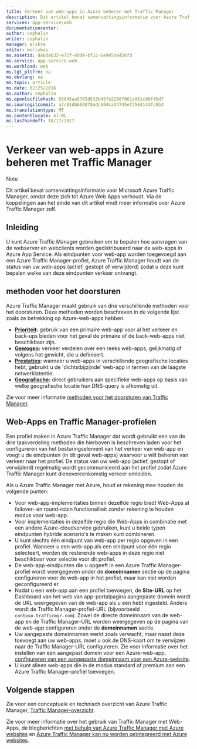 ```yaml
---
title: Verkeer van web-apps in Azure beheren met Traffic Manager
description: Dit artikel bevat samenvattingsinformatie voor Azure Traffic Manager, omdat deze zich tot Azure-web-apps verhoudt.
services: app-service\web
documentationcenter: 
author: cephalin
writer: cephalin
manager: erikre
editor: mollybos
ms.assetid: dabda633-e72f-4dd4-bf1c-6e945da456fd
ms.service: app-service-web
ms.workload: web
ms.tgt_pltfrm: na
ms.devlang: na
ms.topic: article
ms.date: 02/25/2016
ms.author: cephalin
ms.openlocfilehash: 93645aa5765d533b45fe2266f061ad61c0bf45d7
ms.sourcegitcommit: a7c01dbb03870adcb04ca34745ef256414dfc0b3
ms.translationtype: MT
ms.contentlocale: nl-NL
ms.lasthandoff: 10/17/2017
---
```

# <a name="controlling-azure-web-app-traffic-with-azure-traffic-manager"></a>Verkeer van web-apps in Azure beheren met Traffic Manager
> [!NOTE]
> Dit artikel bevat samenvattingsinformatie voor Microsoft Azure Traffic Manager, omdat deze zich tot Azure Web Apps verhoudt. Via de koppelingen aan het einde van dit artikel vindt meer informatie over Azure Traffic Manager zelf.
> 
> 

## <a name="introduction"></a>Inleiding
U kunt Azure Traffic Manager gebruiken om te bepalen hoe aanvragen van de webserver en webclients worden gedistribueerd naar de web-apps in Azure App Service. Als eindpunten voor web-app worden toegevoegd aan een Azure Traffic Manager-profiel, Azure Traffic Manager houdt van de status van uw web-apps (actief, gestopt of verwijderd) zodat u deze kunt bepalen welke van deze eindpunten verkeer ontvangt.

## <a name="routing-methods"></a>methoden voor het doorsturen
Azure Traffic Manager maakt gebruik van drie verschillende methoden voor het doorsturen. Deze methoden worden beschreven in de volgende lijst zoals ze betrekking op Azure-web-apps hebben.

* **[Prioriteit](#priority):** gebruik van een primaire web-app voor al het verkeer en back-ups bieden voor het geval de primaire of de back-web-apps niet beschikbaar zijn.
* **[Gewogen](#weighted):** verkeer verdelen over een reeks web-apps, gelijkmatig of volgens het gewicht, die u definieert.
* **[Prestaties](#performance):** wanneer u web-apps in verschillende geografische locaties hebt, gebruikt u de 'dichtstbijzijnde' web-app in termen van de laagste netwerklatentie.
* **[Geografische](#geographic):** direct gebruikers aan specifieke web-apps op basis van welke geografische locatie hun DNS-query is afkomstig uit. 

Zie voor meer informatie [methoden voor het doorsturen van Traffic Manager](../traffic-manager/traffic-manager-routing-methods.md).

## <a name="web-apps-and-traffic-manager-profiles"></a>Web-Apps en Traffic Manager-profielen
Een profiel maken in Azure Traffic Manager dat wordt gebruikt een van de drie taakverdeling methoden die hierboven is beschreven laden voor het configureren van het besturingselement van het verkeer van web-app en voegt u de eindpunten (in dit geval web-apps) waarvoor u wilt beheren van verkeer naar het profiel. De status van uw web-app (actief, gestopt of verwijderd) regelmatig wordt gecommuniceerd aan het profiel zodat Azure Traffic Manager kunt dienovereenkomstig verkeer omleiden.

Als u Azure Traffic Manager met Azure, houd er rekening mee houden de volgende punten:

* Voor web-app-implementaties binnen dezelfde regio biedt Web-Apps al failover- en round-robin functionaliteit zonder rekening te houden modus voor web-app.
* Voor implementaties in dezelfde regio die Web-Apps in combinatie met een andere Azure-cloudservice gebruiken, kunt u beide typen eindpunten hybride scenario's te maken kunt combineren.
* U kunt slechts één eindpunt van web-app per regio opgeven in een profiel. Wanneer u een web-app als een eindpunt voor één regio selecteert, worden de resterende web-apps in deze regio niet beschikbaar voor selectie voor dit profiel.
* De web-app-eindpunten die u opgeeft in een Azure Traffic Manager-profiel wordt weergegeven onder de **domeinnamen** sectie op de pagina configureren voor de web-app in het profiel, maar kan niet worden geconfigureerd er.
* Nadat u een web-app aan een profiel toevoegen, de **Site-URL** op het Dashboard van het web van app-portalpagina aangepaste domein wordt de URL weergegeven van de web-app als u een hebt ingesteld. Anders wordt de Traffic Manager-profiel-URL (bijvoorbeeld `contoso.trafficmgr.com`). Zowel de directe domeinnaam van de web-app en de Traffic Manager-URL worden weergegeven op de pagina van de web-app configureren onder de **domeinnamen** sectie.
* Uw aangepaste domeinnamen werkt zoals verwacht, maar naast deze toevoegt aan uw web-apps, moet u ook de DNS-kaart om te verwijzen naar de Traffic Manager-URL configureren. Zie voor informatie over het instellen van een aangepast domein voor een Azure-web-app, [configureren van een aangepaste domeinnaam voor een Azure-website](app-service-web-tutorial-custom-domain.md).
* U kunt alleen web-apps die in de modus standard of premium aan een Azure Traffic Manager-profiel toevoegen.

## <a name="next-steps"></a>Volgende stappen
Zie voor een conceptuele en technisch overzicht van Azure Traffic Manager, [Traffic Manager-overzicht](../traffic-manager/traffic-manager-overview.md).

Zie voor meer informatie over het gebruik van Traffic Manager met Web-Apps, de blogberichten [met behulp van Azure Traffic Manager met Azure websites](http://blogs.msdn.com/b/waws/archive/2014/03/18/using-windows-azure-traffic-manager-with-waws.aspx) en [Azure Traffic Manager kan nu worden geïntegreerd met Azure websites](https://azure.microsoft.com/blog/2014/03/27/azure-traffic-manager-can-now-integrate-with-azure-web-sites/).

